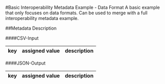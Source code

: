 #Basic Interoperability Metadata Example - Data Format
A basic example that only focuses on data formats.
Can be used to merge with a full interoperability metadata example.
 
##Metadata Description

####CSV-Input

| key | assigned value | description|
|:--- |:---------------| :--------: |


####JSON-Output

| key | assigned value | description|
|:--- |:---------------| :--------: |
